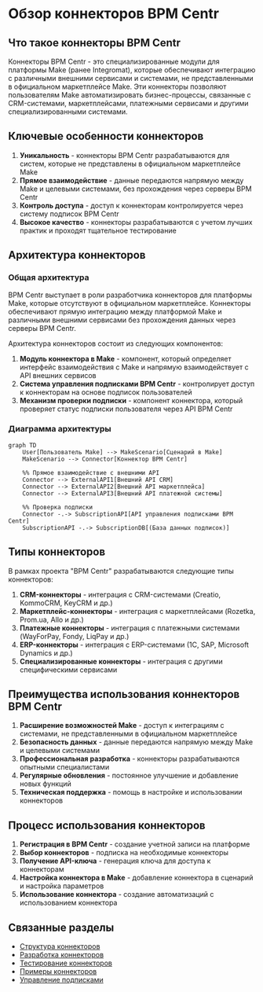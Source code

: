 # Обзор коннекторов BPM Centr

## Что такое коннекторы BPM Centr

Коннекторы BPM Centr - это специализированные модули для платформы Make (ранее Integromat), которые обеспечивают интеграцию с различными внешними сервисами и системами, не представленными в официальном маркетплейсе Make. Эти коннекторы позволяют пользователям Make автоматизировать бизнес-процессы, связанные с CRM-системами, маркетплейсами, платежными сервисами и другими специализированными системами.

## Ключевые особенности коннекторов

1. **Уникальность** - коннекторы BPM Centr разрабатываются для систем, которые не представлены в официальном маркетплейсе Make
2. **Прямое взаимодействие** - данные передаются напрямую между Make и целевыми системами, без прохождения через серверы BPM Centr
3. **Контроль доступа** - доступ к коннекторам контролируется через систему подписок BPM Centr
4. **Высокое качество** - коннекторы разрабатываются с учетом лучших практик и проходят тщательное тестирование

## Архитектура коннекторов

### Общая архитектура

BPM Centr выступает в роли разработчика коннекторов для платформы Make, которые отсутствуют в официальном маркетплейсе. Коннекторы обеспечивают прямую интеграцию между платформой Make и различными внешними сервисами без прохождения данных через серверы BPM Centr.

Архитектура коннекторов состоит из следующих компонентов:

1. **Модуль коннектора в Make** - компонент, который определяет интерфейс взаимодействия с Make и напрямую взаимодействует с API внешних сервисов
2. **Система управления подписками BPM Centr** - контролирует доступ к коннекторам на основе подписок пользователей
3. **Механизм проверки подписки** - компонент коннектора, который проверяет статус подписки пользователя через API BPM Centr

### Диаграмма архитектуры

```mermaid
graph TD
    User[Пользователь Make] --> MakeScenario[Сценарий в Make]
    MakeScenario --> Connector[Коннектор BPM Centr]

    %% Прямое взаимодействие с внешними API
    Connector --> ExternalAPI1[Внешний API CRM]
    Connector --> ExternalAPI2[Внешний API маркетплейса]
    Connector --> ExternalAPI3[Внешний API платежной системы]

    %% Проверка подписки
    Connector -.-> SubscriptionAPI[API управления подписками BPM Centr]
    SubscriptionAPI -.-> SubscriptionDB[(База данных подписок)]
```

## Типы коннекторов

В рамках проекта "BPM Centr" разрабатываются следующие типы коннекторов:

1. **CRM-коннекторы** - интеграция с CRM-системами (Creatio, KommoCRM, KeyCRM и др.)
2. **Маркетплейс-коннекторы** - интеграция с маркетплейсами (Rozetka, Prom.ua, Allo и др.)
3. **Платежные коннекторы** - интеграция с платежными системами (WayForPay, Fondy, LiqPay и др.)
4. **ERP-коннекторы** - интеграция с ERP-системами (1C, SAP, Microsoft Dynamics и др.)
5. **Специализированные коннекторы** - интеграция с другими специфическими сервисами

## Преимущества использования коннекторов BPM Centr

1. **Расширение возможностей Make** - доступ к интеграциям с системами, не представленными в официальном маркетплейсе
2. **Безопасность данных** - данные передаются напрямую между Make и целевыми системами
3. **Профессиональная разработка** - коннекторы разрабатываются опытными специалистами
4. **Регулярные обновления** - постоянное улучшение и добавление новых функций
5. **Техническая поддержка** - помощь в настройке и использовании коннекторов

## Процесс использования коннекторов

1. **Регистрация в BPM Centr** - создание учетной записи на платформе
2. **Выбор коннекторов** - подписка на необходимые коннекторы
3. **Получение API-ключа** - генерация ключа для доступа к коннекторам
4. **Настройка коннектора в Make** - добавление коннектора в сценарий и настройка параметров
5. **Использование коннектора** - создание автоматизаций с использованием коннектора

## Связанные разделы

- [Структура коннекторов](structure.md)
- [Разработка коннекторов](development.md)
- [Тестирование коннекторов](testing.md)
- [Примеры коннекторов](examples/)
- [Управление подписками](../subscription/overview.md)
